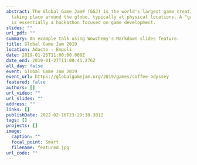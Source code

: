 ```yaml
---
abstract: The Global Game Jam® (GGJ) is the world's largest game creation event
  taking place around the globe, typically at physical locations. A "game jam"
  is essentially a hackathon focused on game development.
slides: ""
url_pdf: ""
summary: An example talk using Wowchemy's Markdown slides feature.
title: Global Game Jam 2019
location: Adacto - Empoli
date: 2019-01-25T11:00:00.000Z
date_end: 2019-01-27T11:00:45.276Z
all_day: false
event: Global Game Jam 2019
event_url: https://globalgamejam.org/2019/games/coffee-odyssey
featured: false
authors: []
url_video: ""
url_slides: ""
address: ""
links: []
publishDate: 2022-02-16T23:29:38.301Z
tags: []
projects: []
image:
  caption: ""
  focal_point: Smart
  filename: featured.jpg
url_code: ""
---
```

